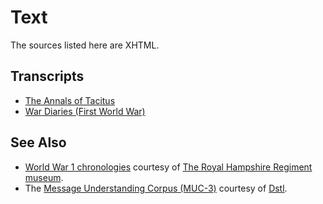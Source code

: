 # Text

The sources listed here are XHTML.

## Transcripts
- [The Annals of Tacitus](tacitus)
- [War Diaries (First World War)](war-diaries)

## See Also
- [World War 1 chronologies](https://tigersmuseum.github.io/history/docs/ww1) courtesy of [The Royal Hampshire Regiment museum](https://www.royalhampshireregiment.org/).
- The [Message Understanding Corpus (MUC-3)](https://github.com/dstl/muc3) courtesy of [Dstl](https://www.gov.uk/dstl).
